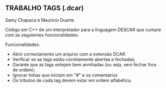 ## TRABALHO TAGS (.dcar)
Samy Chapaca e Mauricio Duarte

Código em C++ de um interpretador para a linguagem DESCAR que cumpre com as seguientes funcionalidades.

Funcionalidades:

- Abrir correctamento um arquivo com a extensão DCAR
- Verificar se as tags estão corretamente abertas e fechadas;
- Garante que as tags estejam bem aninhadas (ou seja, sem fechar fora de ordem);
- Ignorar linhas que iniciam em "#" e os comentarios 
- Os tributos de cada tag devem estar em ordem alfabética.


